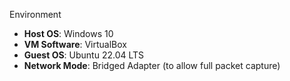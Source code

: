  Environment
- **Host OS**: Windows 10
- **VM Software**: VirtualBox
- **Guest OS**: Ubuntu 22.04 LTS
- **Network Mode**: Bridged Adapter (to allow full packet capture)